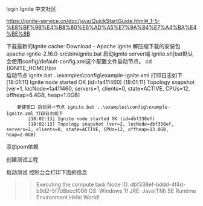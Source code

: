 login Ignite 中文社区

https://ignite-service.cn/doc/java/QuickStartGuide.html#_1-5-%E8%BF%9B%E4%B8%80%E6%AD%A5%E7%9A%84%E7%A4%BA%E4%BE%8B

下载最新的Ignite cache: Download - Apache Ignite
    解压缩下载的安装包apache-ignite-2.16.0-src\bin\ignite.bat
    启动ignite server端
    ignite.sh|bat默认会使用config/default-config.xml这个配置文件启动节点。
        cd {IGNITE_HOME}\bin\
        启动节点 ignite.bat ..\examples\config\example-ignite.xml 打印日志如下
            [18:01:11] Ignite node started OK (id=fa411460)
            [18:01:11] Topology snapshot [ver=1, locNode=fa411460, servers=1, clients=0, state=ACTIVE, CPUs=12, offheap=6.4GB, heap=1.0GB]

        新建窗口 启动另一节点 ignite.bat ..\examples\config\example-ignite.xml 打印日志如下
            [18:02:13] Ignite node started OK (id=dbf338ef)
            [18:02:13] Topology snapshot [ver=2, locNode=dbf338ef, servers=2, clients=0, state=ACTIVE, CPUs=12, offheap=13.0GB, heap=2.0GB]


添加pom依赖

创建测试工程

启动测试 控制台会打印下面的信息

>> Executing the compute task
   Node ID: dbf338ef-bddd-4f4d-b9d2-5f7d8bccf006
   OS: Windows 11   JRE: Java(TM) SE Runtime Environment
>> Hello World!
